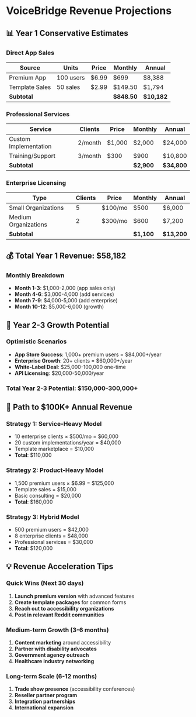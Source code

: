 # VoiceBridge Revenue Projections

## 📊 Year 1 Conservative Estimates

### Direct App Sales
| Source | Units | Price | Monthly | Annual |
|--------|-------|-------|---------|--------|
| Premium App | 100 users | $6.99 | $699 | $8,388 |
| Template Sales | 50 sales | $2.99 | $149.50 | $1,794 |
| **Subtotal** | | | **$848.50** | **$10,182** |

### Professional Services  
| Service | Clients | Price | Monthly | Annual |
|---------|---------|-------|---------|--------|
| Custom Implementation | 2/month | $1,000 | $2,000 | $24,000 |
| Training/Support | 3/month | $300 | $900 | $10,800 |
| **Subtotal** | | | **$2,900** | **$34,800** |

### Enterprise Licensing
| Type | Clients | Price | Monthly | Annual |
|------|---------|-------|---------|--------|
| Small Organizations | 5 | $100/mo | $500 | $6,000 |
| Medium Organizations | 2 | $300/mo | $600 | $7,200 |
| **Subtotal** | | | **$1,100** | **$13,200** |

## 💰 Total Year 1 Revenue: $58,182

### Monthly Breakdown
- **Month 1-3**: $1,000-2,000 (app sales only)
- **Month 4-6**: $3,000-4,000 (add services)  
- **Month 7-9**: $4,000-5,000 (add enterprise)
- **Month 10-12**: $5,000-6,000 (growth)

## 🚀 Year 2-3 Growth Potential

### Optimistic Scenarios
- **App Store Success**: 1,000+ premium users = $84,000+/year
- **Enterprise Growth**: 20+ clients = $60,000+/year
- **White-Label Deal**: $25,000-100,000 one-time
- **API Licensing**: $20,000-50,000/year

### Total Year 2-3 Potential: $150,000-300,000+

## 🎯 Path to $100K+ Annual Revenue

### Strategy 1: Service-Heavy Model
- 10 enterprise clients × $500/mo = $60,000
- 20 custom implementations/year = $40,000
- Template marketplace = $10,000
- **Total**: $110,000

### Strategy 2: Product-Heavy Model  
- 1,500 premium users × $6.99 = $125,000
- Template sales = $15,000
- Basic consulting = $20,000
- **Total**: $160,000

### Strategy 3: Hybrid Model
- 500 premium users = $42,000
- 8 enterprise clients = $48,000
- Professional services = $30,000
- **Total**: $120,000

## 💡 Revenue Acceleration Tips

### Quick Wins (Next 30 days)
1. **Launch premium version** with advanced features
2. **Create template packages** for common forms
3. **Reach out to accessibility organizations**
4. **Post in relevant Reddit communities**

### Medium-term Growth (3-6 months)
1. **Content marketing** around accessibility
2. **Partner with disability advocates**
3. **Government agency outreach**
4. **Healthcare industry networking**

### Long-term Scale (6-12 months)
1. **Trade show presence** (accessibility conferences)
2. **Reseller partner program**
3. **Integration partnerships**
4. **International expansion**